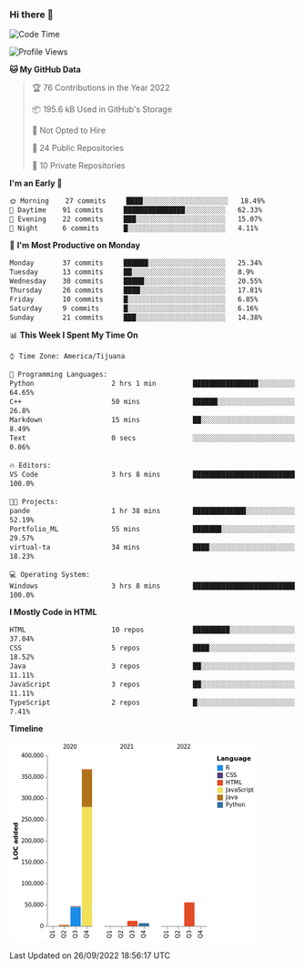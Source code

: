 ### Hi there 👋

<!--START_SECTION:waka-->
![Code Time](http://img.shields.io/badge/Code%20Time-114%20hrs%2021%20mins-blue)

![Profile Views](http://img.shields.io/badge/Profile%20Views-0-blue)

**🐱 My GitHub Data** 

> 🏆 76 Contributions in the Year 2022
 > 
> 📦 195.6 kB Used in GitHub's Storage 
 > 
> 🚫 Not Opted to Hire
 > 
> 📜 24 Public Repositories 
 > 
> 🔑 10 Private Repositories  
 > 
**I'm an Early 🐤** 

```text
🌞 Morning    27 commits     ████░░░░░░░░░░░░░░░░░░░░░   18.49% 
🌆 Daytime    91 commits     ███████████████░░░░░░░░░░   62.33% 
🌃 Evening    22 commits     ███░░░░░░░░░░░░░░░░░░░░░░   15.07% 
🌙 Night      6 commits      █░░░░░░░░░░░░░░░░░░░░░░░░   4.11%

```
📅 **I'm Most Productive on Monday** 

```text
Monday       37 commits     ██████░░░░░░░░░░░░░░░░░░░   25.34% 
Tuesday      13 commits     ██░░░░░░░░░░░░░░░░░░░░░░░   8.9% 
Wednesday    30 commits     █████░░░░░░░░░░░░░░░░░░░░   20.55% 
Thursday     26 commits     ████░░░░░░░░░░░░░░░░░░░░░   17.81% 
Friday       10 commits     █░░░░░░░░░░░░░░░░░░░░░░░░   6.85% 
Saturday     9 commits      █░░░░░░░░░░░░░░░░░░░░░░░░   6.16% 
Sunday       21 commits     ███░░░░░░░░░░░░░░░░░░░░░░   14.38%

```


📊 **This Week I Spent My Time On** 

```text
⌚︎ Time Zone: America/Tijuana

💬 Programming Languages: 
Python                   2 hrs 1 min         ████████████████░░░░░░░░░   64.65% 
C++                      50 mins             ██████░░░░░░░░░░░░░░░░░░░   26.8% 
Markdown                 15 mins             ██░░░░░░░░░░░░░░░░░░░░░░░   8.49% 
Text                     0 secs              ░░░░░░░░░░░░░░░░░░░░░░░░░   0.06%

🔥 Editors: 
VS Code                  3 hrs 8 mins        █████████████████████████   100.0%

🐱‍💻 Projects: 
pande                    1 hr 38 mins        █████████████░░░░░░░░░░░░   52.19% 
Portfolio_ML             55 mins             ███████░░░░░░░░░░░░░░░░░░   29.57% 
virtual-ta               34 mins             ████░░░░░░░░░░░░░░░░░░░░░   18.23%

💻 Operating System: 
Windows                  3 hrs 8 mins        █████████████████████████   100.0%

```

**I Mostly Code in HTML** 

```text
HTML                     10 repos            █████████░░░░░░░░░░░░░░░░   37.04% 
CSS                      5 repos             ████░░░░░░░░░░░░░░░░░░░░░   18.52% 
Java                     3 repos             ██░░░░░░░░░░░░░░░░░░░░░░░   11.11% 
JavaScript               3 repos             ██░░░░░░░░░░░░░░░░░░░░░░░   11.11% 
TypeScript               2 repos             █░░░░░░░░░░░░░░░░░░░░░░░░   7.41%

```


**Timeline**

![Chart not found](https://raw.githubusercontent.com/Aarushi-Pandey/Aarushi-Pandey/main/charts/bar_graph.png) 


 Last Updated on 26/09/2022 18:56:17 UTC
<!--END_SECTION:waka-->
